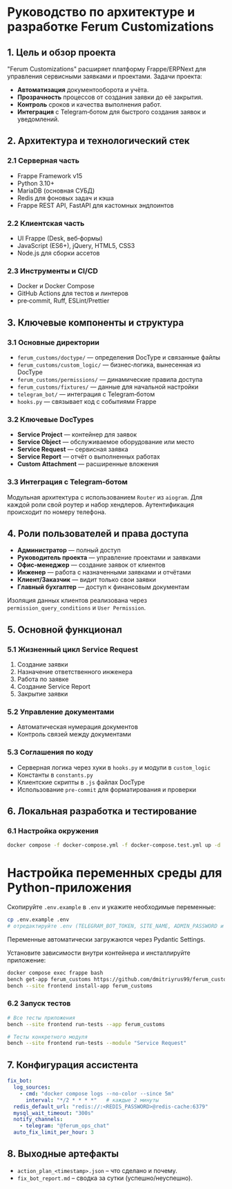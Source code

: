 # Руководство по архитектуре и разработке Ferum Customizations

## 1. Цель и обзор проекта

"Ferum Customizations" расширяет платформу Frappe/ERPNext для управления сервисными заявками и проектами. Задачи проекта:

- **Автоматизация** документооборота и учёта.
- **Прозрачность** процессов от создания заявки до её закрытия.
- **Контроль** сроков и качества выполнения работ.
- **Интеграция** с Telegram‑ботом для быстрого создания заявок и уведомлений.

## 2. Архитектура и технологический стек

### 2.1 Серверная часть

- Frappe Framework v15
- Python 3.10+
- MariaDB (основная СУБД)
- Redis для фоновых задач и кэша
- Frappe REST API, FastAPI для кастомных эндпоинтов

### 2.2 Клиентская часть

- UI Frappe (Desk, веб‑формы)
- JavaScript (ES6+), jQuery, HTML5, CSS3
- Node.js для сборки ассетов

### 2.3 Инструменты и CI/CD

- Docker и Docker Compose
- GitHub Actions для тестов и линтеров
- pre‑commit, Ruff, ESLint/Prettier

## 3. Ключевые компоненты и структура

### 3.1 Основные директории

- `ferum_customs/doctype/` — определения DocType и связанные файлы
- `ferum_customs/custom_logic/` — бизнес‑логика, вынесенная из DocType
- `ferum_customs/permissions/` — динамические правила доступа
- `ferum_customs/fixtures/` — данные для начальной настройки
- `telegram_bot/` — интеграция с Telegram‑ботом
- `hooks.py` — связывает код с событиями Frappe

### 3.2 Ключевые DocTypes

- **Service Project** — контейнер для заявок
- **Service Object** — обслуживаемое оборудование или место
- **Service Request** — сервисная заявка
- **Service Report** — отчёт о выполненных работах
- **Custom Attachment** — расширенные вложения

### 3.3 Интеграция с Telegram‑ботом

Модульная архитектура с использованием `Router` из `aiogram`. Для каждой роли свой роутер и набор хендлеров. Аутентификация происходит по номеру телефона.

## 4. Роли пользователей и права доступа

- **Администратор** — полный доступ
- **Руководитель проекта** — управление проектами и заявками
- **Офис‑менеджер** — создание заявок от клиентов
- **Инженер** — работа с назначенными заявками и отчётами
- **Клиент/Заказчик** — видит только свои заявки
- **Главный бухгалтер** — доступ к финансовым документам

Изоляция данных клиентов реализована через `permission_query_conditions` и `User Permission`.

## 5. Основной функционал

### 5.1 Жизненный цикл Service Request

1. Создание заявки
2. Назначение ответственного инженера
3. Работа по заявке
4. Создание Service Report
5. Закрытие заявки

### 5.2 Управление документами

- Автоматическая нумерация документов
- Контроль связей между документами

### 5.3 Соглашения по коду

- Серверная логика через хуки в `hooks.py` и модули в `custom_logic`
- Константы в `constants.py`
- Клиентские скрипты в `.js` файлах DocType
- Использование `pre-commit` для форматирования и проверки

## 6. Локальная разработка и тестирование

### 6.1 Настройка окружения

```bash
docker compose -f docker-compose.yml -f docker-compose.test.yml up -d
```

# Настройка переменных среды для Python-приложения
Скопируйте `.env.example` в `.env` и укажите необходимые переменные:

```bash
cp .env.example .env
# отредактируйте .env (TELEGRAM_BOT_TOKEN, SITE_NAME, ADMIN_PASSWORD и т.д.)
```

Переменные автоматически загружаются через Pydantic Settings.

Установите зависимости внутри контейнера и инсталлируйте приложение:

```bash
docker compose exec frappe bash
bench get-app ferum_customs https://github.com/dmitriyrus99/ferum_customs
bench --site frontend install-app ferum_customs
```

### 6.2 Запуск тестов

```bash
# Все тесты приложения
bench --site frontend run-tests --app ferum_customs

# Тесты конкретного модуля
bench --site frontend run-tests --module "Service Request"
```

## 7. Конфигурация ассистента

```yaml
fix_bot:
  log_sources:
    - cmd: "docker compose logs --no-color --since 5m"
      interval: "*/2 * * * *"   # каждые 2 минуты
  redis_default_url: "redis://:<REDIS_PASSWORD>@redis-cache:6379"
  mysql_wait_timeout: "300s"
  notify_channels:
    - telegram: "@ferum_ops_chat"
  auto_fix_limit_per_hour: 3
```

## 8. Выходные артефакты

- `action_plan_<timestamp>.json` – что сделано и почему.
- `fix_bot_report.md` – сводка за сутки (успешно/неуспешно).
